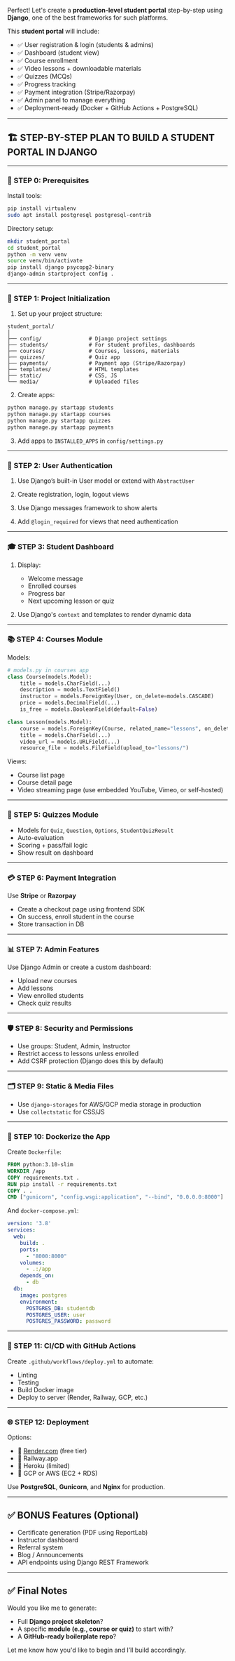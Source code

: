Perfect! Let's create a **production-level student portal** step-by-step using **Django**, one of the best frameworks for such platforms.

This **student portal** will include:

* ✅ User registration & login (students & admins)
* ✅ Dashboard (student view)
* ✅ Course enrollment
* ✅ Video lessons + downloadable materials
* ✅ Quizzes (MCQs)
* ✅ Progress tracking
* ✅ Payment integration (Stripe/Razorpay)
* ✅ Admin panel to manage everything
* ✅ Deployment-ready (Docker + GitHub Actions + PostgreSQL)

---

## 🏗️ STEP-BY-STEP PLAN TO BUILD A STUDENT PORTAL IN DJANGO

---

### 🔰 STEP 0: Prerequisites

Install tools:

```bash
pip install virtualenv
sudo apt install postgresql postgresql-contrib
```

Directory setup:

```bash
mkdir student_portal
cd student_portal
python -m venv venv
source venv/bin/activate
pip install django psycopg2-binary
django-admin startproject config .
```

---

### 🚀 STEP 1: Project Initialization

1. Set up your project structure:

```
student_portal/
│
├── config/               # Django project settings
├── students/             # For student profiles, dashboards
├── courses/              # Courses, lessons, materials
├── quizzes/              # Quiz app
├── payments/             # Payment app (Stripe/Razorpay)
├── templates/            # HTML templates
├── static/               # CSS, JS
└── media/                # Uploaded files
```

2. Create apps:

```bash
python manage.py startapp students
python manage.py startapp courses
python manage.py startapp quizzes
python manage.py startapp payments
```

3. Add apps to `INSTALLED_APPS` in `config/settings.py`

---

### 👥 STEP 2: User Authentication

1. Use Django’s built-in User model or extend with `AbstractUser`

2. Create registration, login, logout views

3. Use Django messages framework to show alerts

4. Add `@login_required` for views that need authentication

---

### 🎓 STEP 3: Student Dashboard

1. Display:

   * Welcome message
   * Enrolled courses
   * Progress bar
   * Next upcoming lesson or quiz

2. Use Django's `context` and templates to render dynamic data

---

### 📚 STEP 4: Courses Module

Models:

```python
# models.py in courses app
class Course(models.Model):
    title = models.CharField(...)
    description = models.TextField()
    instructor = models.ForeignKey(User, on_delete=models.CASCADE)
    price = models.DecimalField(...)
    is_free = models.BooleanField(default=False)

class Lesson(models.Model):
    course = models.ForeignKey(Course, related_name="lessons", on_delete=models.CASCADE)
    title = models.CharField(...)
    video_url = models.URLField(...)
    resource_file = models.FileField(upload_to="lessons/")
```

Views:

* Course list page
* Course detail page
* Video streaming page (use embedded YouTube, Vimeo, or self-hosted)

---

### 📝 STEP 5: Quizzes Module

* Models for `Quiz`, `Question`, `Options`, `StudentQuizResult`
* Auto-evaluation
* Scoring + pass/fail logic
* Show result on dashboard

---

### 💳 STEP 6: Payment Integration

Use **Stripe** or **Razorpay**

* Create a checkout page using frontend SDK
* On success, enroll student in the course
* Store transaction in DB

---

### 📊 STEP 7: Admin Features

Use Django Admin or create a custom dashboard:

* Upload new courses
* Add lessons
* View enrolled students
* Check quiz results

---

### 🛡️ STEP 8: Security and Permissions

* Use groups: Student, Admin, Instructor
* Restrict access to lessons unless enrolled
* Add CSRF protection (Django does this by default)

---

### 🗂️ STEP 9: Static & Media Files

* Use `django-storages` for AWS/GCP media storage in production
* Use `collectstatic` for CSS/JS

---

### 🐳 STEP 10: Dockerize the App

Create `Dockerfile`:

```dockerfile
FROM python:3.10-slim
WORKDIR /app
COPY requirements.txt .
RUN pip install -r requirements.txt
COPY . .
CMD ["gunicorn", "config.wsgi:application", "--bind", "0.0.0.0:8000"]
```

And `docker-compose.yml`:

```yaml
version: '3.8'
services:
  web:
    build: .
    ports:
      - "8000:8000"
    volumes:
      - .:/app
    depends_on:
      - db
  db:
    image: postgres
    environment:
      POSTGRES_DB: studentdb
      POSTGRES_USER: user
      POSTGRES_PASSWORD: password
```

---

### 🚀 STEP 11: CI/CD with GitHub Actions

Create `.github/workflows/deploy.yml` to automate:

* Linting
* Testing
* Build Docker image
* Deploy to server (Render, Railway, GCP, etc.)

---

### 🌐 STEP 12: Deployment

Options:

* 🔹 [Render.com](https://render.com/) (free tier)
* 🔹 Railway.app
* 🔹 Heroku (limited)
* 🔹 GCP or AWS (EC2 + RDS)

Use **PostgreSQL**, **Gunicorn**, and **Nginx** for production.

---

## ✅ BONUS Features (Optional)

* Certificate generation (PDF using ReportLab)
* Instructor dashboard
* Referral system
* Blog / Announcements
* API endpoints using Django REST Framework

---

## ✅ Final Notes

Would you like me to generate:

* Full **Django project skeleton**?
* A specific **module (e.g., course or quiz)** to start with?
* A **GitHub-ready boilerplate repo**?

Let me know how you'd like to begin and I’ll build accordingly.
